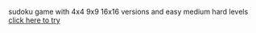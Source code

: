 sudoku game with 4x4 9x9 16x16 versions and easy medium hard levels
[click here to try](https://sudoku-aghlimi.vercel.app/)
